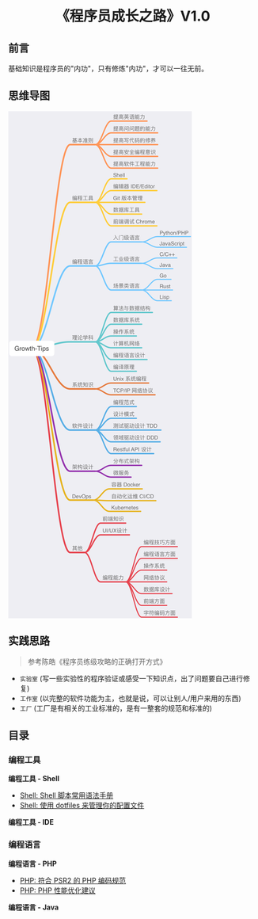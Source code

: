 <h1 align="center">《程序员成长之路》V1.0</h1>

## 前言

基础知识是程序员的"内功"，只有修炼"内功"，才可以一往无前。

## 思维导图

<img src="./images/growth-tips-1.0.1.png" align="center" />

## 实践思路

> 参考陈皓《程序员练级攻略的正确打开方式》 

- `实验室` (写一些实验性的程序验证或感受一下知识点，出了问题要自己进行修复)
- `工作室` (以完整的软件功能为主，也就是说，可以让别人/用户来用的东西)
- `工厂` (工厂是有相关的工业标准的，是有一整套的规范和标准的)

## 目录

### 编程工具

**编程工具 - Shell**

- [Shell: Shell 脚本常用语法手册](./programming-tools/shell/script-basic-manual.md)
- [Shell: 使用 dotfiles 来管理你的配置文件](./programming-tools/shell/dotfiles.md)

**编程工具 - IDE**

### 编程语言

**编程语言 - PHP** 

- [PHP: 符合 PSR2 的 PHP 编码规范](./programming-languages/php/php-code-standard.md)
- [PHP: PHP 性能优化建议](./programming-languages/php/php-performance-optimization.md)

**编程语言 - Java**


